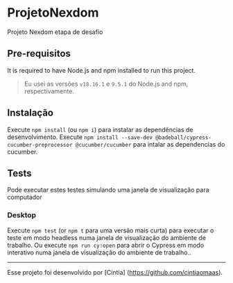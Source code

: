 # ProjetoNexdom

Projeto Nexdom etapa de desafio

## Pre-requisitos

It is required to have Node.js and npm installed to run this project.

> Eu usei as versões `v18.16.1` e `9.5.1` do Node.js and npm, respectivamente. 

## Instalação

Execute `npm install` (ou `npm i`) para instalar as dependências de desenvolvimento.
Execute `npm install --save-dev @badeball/cypress-cucumber-preprocessor @cucumber/cucumber` para intalar as dependencias do cucumber.

## Tests

Pode executar estes testes simulando uma janela de visualização para computador

### Desktop

Execute `npm test` (or `npm t` para uma versão mais curta) para executar o teste em modo headless numa janela de visualização do ambiente de trabalho.
Ou execute `npm run cy:open` para abrir o Cypress em modo interativo numa janela de visualização do ambiente de trabalho..

___

Esse projeto foi desenvolvido por [Cintia] (https://github.com/cintiaomaas).